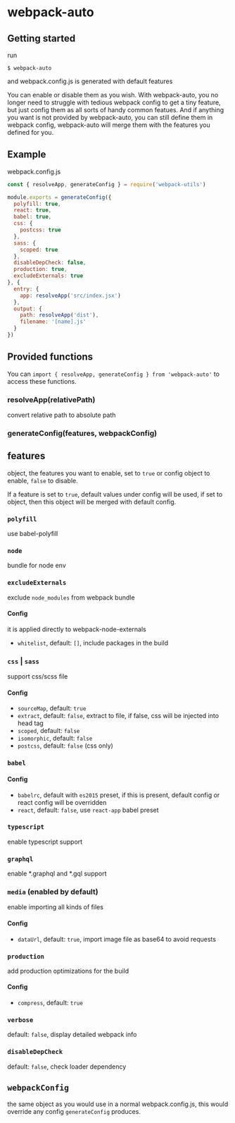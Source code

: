 # webpack-auto

## Getting started

run
```
$ webpack-auto
```
and webpack.config.js is generated with default features

You can enable or disable them as you wish. With webpack-auto, you no longer need to struggle with tedious webpack config to get a tiny feature, but just config them as all sorts of handy common featues. And if anything you want is not provided by webpack-auto, you can still define them in webpack config, webpack-auto will merge them with the features you defined for you.

## Example

webpack.config.js

```js
const { resolveApp, generateConfig } = require('webpack-utils')

module.exports = generateConfig({
  polyfill: true,
  react: true,
  babel: true,
  css: {
    postcss: true
  },
  sass: {
    scoped: true
  },
  disableDepCheck: false,
  production: true,
  excludeExternals: true
}, {
  entry: {
    app: resolveApp('src/index.jsx')
  },
  output: {
    path: resolveApp('dist'),
    filename: '[name].js'
  }
})
```

## Provided functions

You can `import { resolveApp, generateConfig } from 'webpack-auto'` to access these functions.

### resolveApp(relativePath)

convert relative path to absolute path

### generateConfig(features, webpackConfig)

## features

object, the features you want to enable, set to `true` or config object to enable, `false` to disable.

If a feature is set to `true`, default values under config will be used, if set to object, then this object will be merged with default config.

### `polyfill`

use babel-polyfill

### `node`

bundle for node env

### `excludeExternals`

exclude `node_modules` from webpack bundle

#### Config

it is applied directly to webpack-node-externals

- `whitelist`, default: `[]`, include packages in the build

### `css` | `sass`

support css/scss file

#### Config

- `sourceMap`, default: `true`
- `extract`, default: `false`, extract to file, if false, css will be injected into head tag
- `scoped`, default: `false`
- `isomorphic`, default: `false`
- `postcss`, default: `false` (css only)

### `babel`

#### Config

- `babelrc`, default with `es2015` preset, if this is present, default config or react config will be overridden
- `react`, default: `false`, use `react-app` babel preset

### `typescript`

enable typescript support

### `graphql`

enable *.graphql and *.gql support

### `media` (enabled by default)

enable importing all kinds of files

#### Config

- `dataUrl`, default: `true`, import image file as base64 to avoid requests

### `production`

add production optimizations for the build

#### Config

- `compress`, default: `true`

### `verbose`

default: `false`, display detailed webpack info

### `disableDepCheck`

default: `false`, check loader dependency

## `webpackConfig`

the same object as you would use in a normal webpack.config.js, this would override any config `generateConfig` produces.
